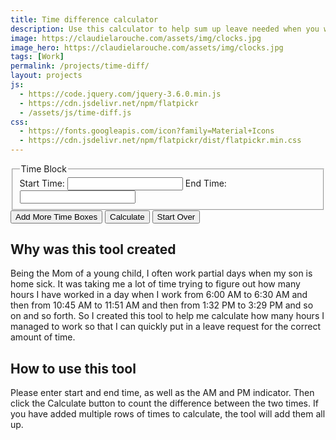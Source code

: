 ```yaml
---
title: Time difference calculator
description: Use this calculator to help sum up leave needed when you work multiple blocks during a day
image: https://claudielarouche.com/assets/img/clocks.jpg
image_hero: https://claudielarouche.com/assets/img/clocks.jpg
tags: [Work]
permalink: /projects/time-diff/
layout: projects
js:
  - https://code.jquery.com/jquery-3.6.0.min.js
  - https://cdn.jsdelivr.net/npm/flatpickr
  - /assets/js/time-diff.js
css: 
  - https://fonts.googleapis.com/icon?family=Material+Icons
  - https://cdn.jsdelivr.net/npm/flatpickr/dist/flatpickr.min.css
---
```


<form id="timeCalcForm">
  <div id="timeInputs">
    <fieldset class="time-inputs">
      <legend>Time Block</legend>
      <label for="start1">Start Time:</label>
      <input type="text" id="start1" name="start1" class="timepicker start-time">
      <label for="end1">End Time:</label>
      <input type="text" id="end1" name="end1" class="timepicker end-time">
    </fieldset>
  </div>
  <div class="button-group">
    <button type="button" class="btn btn-success" id="addTime">Add More Time Boxes</button>
    <button type="button" class="btn btn-primary" id="calculate">Calculate</button>
    <button type="button" class="btn btn-warning" id="reset">Start Over</button>
  </div>
</form>

<div id="totalTime" class="mt-4"></div>


<!--

<button type="button" class="btn btn-success" id="addTime">Add More Time Boxes</button>

<div id="timeInputs">
    <div class="time-inputs">
        <label for="start1">Start Time:</label>
        <input type="text" id="start1" name="start1" class="timepicker start-time">
        <label for="end1">End Time:</label>
        <input type="text" id="end1" name="end1" class="timepicker end-time">
    </div>
</div>

<button type="button" class="btn btn-primary" id="calculate">Calculate</button>

<button type="button" class="btn btn-warning" id="reset">Start Over</button>

<div id="totalTime"></div>
-->

## Why was this tool created

Being the Mom of a young child, I often work partial days when my son is home sick. It was taking me a lot of time trying to figure out how many hours I have worked in a day when I work from 6:00 AM to 6:30 AM and then from 10:45 AM to 11:51 AM and then from 1:32 PM to 3:29 PM and so on and so forth. So I created this tool to help me calculate how many hours I managed to work so that I can quickly put in a leave request for the correct amount of time.  

## How to use this tool

Please enter start and end time, as well as the AM and PM indicator. Then click the Calculate button to count the difference between the two times. If you have added multiple rows of times to calculate, the tool will add them all up.  

